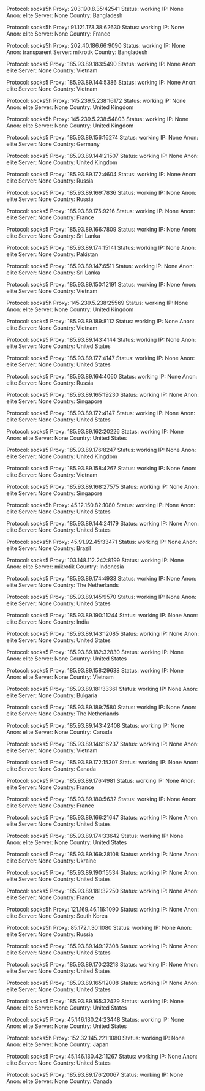 Protocol: socks5h
Proxy: 203.190.8.35:42541
Status: working
IP: None
Anon: elite
Server: None
Country: Bangladesh

Protocol: socks5h
Proxy: 91.121.173.38:62630
Status: working
IP: None
Anon: elite
Server: None
Country: France

Protocol: socks5h
Proxy: 202.40.186.66:9090
Status: working
IP: None
Anon: transparent
Server: mikrotik
Country: Bangladesh

Protocol: socks5
Proxy: 185.93.89.183:5490
Status: working
IP: None
Anon: elite
Server: None
Country: Vietnam

Protocol: socks5
Proxy: 185.93.89.144:5386
Status: working
IP: None
Anon: elite
Server: None
Country: Vietnam

Protocol: socks5h
Proxy: 145.239.5.238:16172
Status: working
IP: None
Anon: elite
Server: None
Country: United Kingdom

Protocol: socks5h
Proxy: 145.239.5.238:54803
Status: working
IP: None
Anon: elite
Server: None
Country: United Kingdom

Protocol: socks5
Proxy: 185.93.89.156:16274
Status: working
IP: None
Anon: elite
Server: None
Country: Germany

Protocol: socks5
Proxy: 185.93.89.144:21507
Status: working
IP: None
Anon: elite
Server: None
Country: United Kingdom

Protocol: socks5
Proxy: 185.93.89.172:4604
Status: working
IP: None
Anon: elite
Server: None
Country: Russia

Protocol: socks5
Proxy: 185.93.89.169:7836
Status: working
IP: None
Anon: elite
Server: None
Country: Russia

Protocol: socks5
Proxy: 185.93.89.175:9216
Status: working
IP: None
Anon: elite
Server: None
Country: France

Protocol: socks5
Proxy: 185.93.89.166:7809
Status: working
IP: None
Anon: elite
Server: None
Country: Sri Lanka

Protocol: socks5
Proxy: 185.93.89.174:15141
Status: working
IP: None
Anon: elite
Server: None
Country: Pakistan

Protocol: socks5
Proxy: 185.93.89.147:6511
Status: working
IP: None
Anon: elite
Server: None
Country: Sri Lanka

Protocol: socks5
Proxy: 185.93.89.150:12191
Status: working
IP: None
Anon: elite
Server: None
Country: Vietnam

Protocol: socks5h
Proxy: 145.239.5.238:25569
Status: working
IP: None
Anon: elite
Server: None
Country: United Kingdom

Protocol: socks5
Proxy: 185.93.89.189:8112
Status: working
IP: None
Anon: elite
Server: None
Country: Vietnam

Protocol: socks5
Proxy: 185.93.89.143:4144
Status: working
IP: None
Anon: elite
Server: None
Country: United States

Protocol: socks5
Proxy: 185.93.89.177:4147
Status: working
IP: None
Anon: elite
Server: None
Country: United States

Protocol: socks5
Proxy: 185.93.89.164:4060
Status: working
IP: None
Anon: elite
Server: None
Country: Russia

Protocol: socks5
Proxy: 185.93.89.165:19230
Status: working
IP: None
Anon: elite
Server: None
Country: Singapore

Protocol: socks5
Proxy: 185.93.89.172:4147
Status: working
IP: None
Anon: elite
Server: None
Country: United States

Protocol: socks5
Proxy: 185.93.89.162:20226
Status: working
IP: None
Anon: elite
Server: None
Country: United States

Protocol: socks5
Proxy: 185.93.89.176:8247
Status: working
IP: None
Anon: elite
Server: None
Country: United Kingdom

Protocol: socks5
Proxy: 185.93.89.158:4267
Status: working
IP: None
Anon: elite
Server: None
Country: Vietnam

Protocol: socks5
Proxy: 185.93.89.168:27575
Status: working
IP: None
Anon: elite
Server: None
Country: Singapore

Protocol: socks5h
Proxy: 45.12.150.82:1080
Status: working
IP: None
Anon: elite
Server: None
Country: United States

Protocol: socks5
Proxy: 185.93.89.144:24179
Status: working
IP: None
Anon: elite
Server: None
Country: United States

Protocol: socks5h
Proxy: 45.91.92.45:33471
Status: working
IP: None
Anon: elite
Server: None
Country: Brazil

Protocol: socks5
Proxy: 103.148.112.242:8199
Status: working
IP: None
Anon: elite
Server: mikrotik
Country: Indonesia

Protocol: socks5
Proxy: 185.93.89.174:4933
Status: working
IP: None
Anon: elite
Server: None
Country: The Netherlands

Protocol: socks5
Proxy: 185.93.89.145:9570
Status: working
IP: None
Anon: elite
Server: None
Country: United States

Protocol: socks5
Proxy: 185.93.89.190:11244
Status: working
IP: None
Anon: elite
Server: None
Country: India

Protocol: socks5
Proxy: 185.93.89.143:12085
Status: working
IP: None
Anon: elite
Server: None
Country: United States

Protocol: socks5
Proxy: 185.93.89.182:32830
Status: working
IP: None
Anon: elite
Server: None
Country: United States

Protocol: socks5
Proxy: 185.93.89.158:29638
Status: working
IP: None
Anon: elite
Server: None
Country: Vietnam

Protocol: socks5
Proxy: 185.93.89.181:33361
Status: working
IP: None
Anon: elite
Server: None
Country: Bulgaria

Protocol: socks5
Proxy: 185.93.89.189:7580
Status: working
IP: None
Anon: elite
Server: None
Country: The Netherlands

Protocol: socks5
Proxy: 185.93.89.143:42408
Status: working
IP: None
Anon: elite
Server: None
Country: Canada

Protocol: socks5
Proxy: 185.93.89.146:16237
Status: working
IP: None
Anon: elite
Server: None
Country: Vietnam

Protocol: socks5
Proxy: 185.93.89.172:15307
Status: working
IP: None
Anon: elite
Server: None
Country: Canada

Protocol: socks5
Proxy: 185.93.89.176:4981
Status: working
IP: None
Anon: elite
Server: None
Country: France

Protocol: socks5
Proxy: 185.93.89.180:5632
Status: working
IP: None
Anon: elite
Server: None
Country: France

Protocol: socks5
Proxy: 185.93.89.166:21647
Status: working
IP: None
Anon: elite
Server: None
Country: United States

Protocol: socks5
Proxy: 185.93.89.174:33642
Status: working
IP: None
Anon: elite
Server: None
Country: United States

Protocol: socks5
Proxy: 185.93.89.169:28108
Status: working
IP: None
Anon: elite
Server: None
Country: Ukraine

Protocol: socks5
Proxy: 185.93.89.190:15534
Status: working
IP: None
Anon: elite
Server: None
Country: United States

Protocol: socks5
Proxy: 185.93.89.181:32250
Status: working
IP: None
Anon: elite
Server: None
Country: France

Protocol: socks5h
Proxy: 121.169.46.116:1090
Status: working
IP: None
Anon: elite
Server: None
Country: South Korea

Protocol: socks5h
Proxy: 85.172.1.30:1080
Status: working
IP: None
Anon: elite
Server: None
Country: Russia

Protocol: socks5
Proxy: 185.93.89.149:17308
Status: working
IP: None
Anon: elite
Server: None
Country: United States

Protocol: socks5
Proxy: 185.93.89.170:23218
Status: working
IP: None
Anon: elite
Server: None
Country: United States

Protocol: socks5
Proxy: 185.93.89.165:12008
Status: working
IP: None
Anon: elite
Server: None
Country: United States

Protocol: socks5
Proxy: 185.93.89.165:32429
Status: working
IP: None
Anon: elite
Server: None
Country: United States

Protocol: socks5
Proxy: 45.146.130.24:23448
Status: working
IP: None
Anon: elite
Server: None
Country: United States

Protocol: socks5h
Proxy: 152.32.145.221:1080
Status: working
IP: None
Anon: elite
Server: None
Country: Japan

Protocol: socks5
Proxy: 45.146.130.42:11267
Status: working
IP: None
Anon: elite
Server: None
Country: United States

Protocol: socks5
Proxy: 185.93.89.176:20067
Status: working
IP: None
Anon: elite
Server: None
Country: Canada

